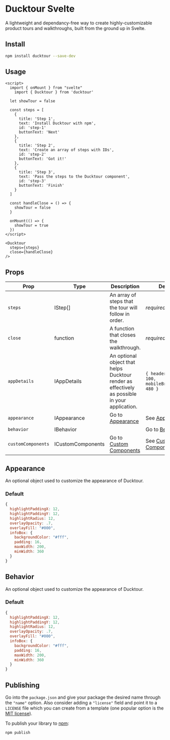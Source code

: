 # Ducktour Svelte

A lightweight and dependancy-free way to create highly-customizable product tours and walkthroughs, built from the ground up in Svelte.

## Install

```bash
npm install ducktour --save-dev
```

## Usage

```svelte
<script>
  import { onMount } from "svelte"
	import { Ducktour } from 'ducktour'

  let showTour = false
	
  const steps = [
    {
      title: 'Step 1',
      text: 'Install Ducktour with npm',
      id: 'step-1'
      buttonText: 'Next'
    },
    {
      title: 'Step 2',
      text: 'Create an array of steps with IDs',
      id: 'step-2'
      buttonText: 'Got it!'
    },
    {
      title: 'Step 3',
      text: 'Pass the steps to the Ducktour component',
      id: 'step-3'
      buttonText: 'Finish'
    }
  ]

  const handleClose = () => {
    showTour = false
  }

  onMount(() => {
    showTour = true
  })
</script>

<Ducktour
  steps={steps}
  close={handleClose}
/>
```

## Props

| Prop | Type | Description | Default |
| ---- | ---- | ----------- | ------- |
| `steps` | IStep[] | An array of steps that the tour will follow in order. | *required* |
| `close` | function | A function that closes the walkthrough. | *required* |
| `appDetails` | IAppDetails | An optional object that helps Ducktour render as effectively as possible in your application. | ```{ headerHeight: 100, mobileBreakpoint: 480 }``` |
| `appearance` | IAppearance | Go to [Appearance](##appearance) | See [Appearance](##appearance) |
| `behavior` | IBehavior |  | Go to [Behavior](##behavior) | See [Behavior](##behavior) |
| `customComponents` | ICustomComponents | Go to [Custom Components](##custom-components) | See [Custom Components](##custom-components) |

## Appearance

An optional object used to customize the appearance of Ducktour.

### Default

```js
{
  highlightPaddingX: 12,
  highlightPaddingY: 12,
  highlightRadius: 12,
  overlayOpacity: .7,
  overlayFill: "#000",
  infoBox: {
    backgroundColor: "#fff",
    padding: 16,
    maxWidth: 200,
    minWidth: 360
  }
}
```

## Behavior

An optional object used to customize the appearance of Ducktour.

### Default

```js
{
  highlightPaddingX: 12,
  highlightPaddingY: 12,
  highlightRadius: 12,
  overlayOpacity: .7,
  overlayFill: "#000",
  infoBox: {
    backgroundColor: "#fff",
    padding: 16,
    maxWidth: 200,
    minWidth: 360
  }
}
```

## Publishing

Go into the `package.json` and give your package the desired name through the `"name"` option. Also consider adding a `"license"` field and point it to a `LICENSE` file which you can create from a template (one popular option is the [MIT license](https://opensource.org/license/mit/)).

To publish your library to [npm](https://www.npmjs.com):

```bash
npm publish
```
